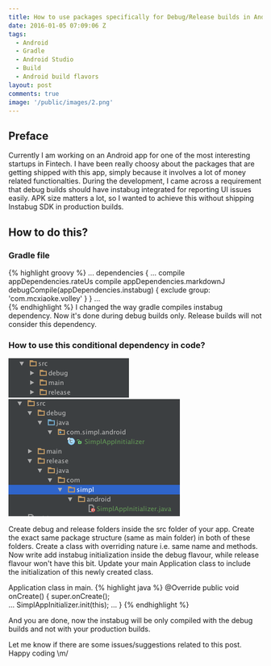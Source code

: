 ```yaml
---
title: How to use packages specifically for Debug/Release builds in Android
date: 2016-01-05 07:09:06 Z
tags:
  - Android
  - Gradle
  - Android Studio
  - Build
  - Android build flavors
layout: post
comments: true
image: '/public/images/2.png'
---
```


## Preface

Currently I am working on an Android app for one of the most interesting startups in Fintech. I have been really choosy about the packages that are getting shipped with this app, simply because it involves a lot of money related functionalties. During the development, I came across a requirement that debug builds should have instabug integrated for reporting UI issues easily. APK size matters a lot, so I wanted to achieve this without shipping Instabug SDK in production builds.

## How to do this?

### Gradle file

{% highlight groovy %}
...
dependencies {
...
compile appDependencies.rateUs
compile appDependencies.markdownJ
debugCompile(appDependencies.instabug) {
exclude group: 'com.mcxiaoke.volley'
}
}
...  
{% endhighlight %}
I changed the way gradle compiles instabug dependency. Now it's done during debug builds only. Release builds will not consider this dependency.

### How to use this conditional dependency in code?

![](/public/images/1.png)
![](/public/images/2.png)

Create debug and release folders inside the src folder of your app. Create the exact same package structure (same as main folder) in both of these folders. Create a class with overriding nature i.e. same name and methods. Now write add instabug initialization inside the debug flavour, while release flavour won't have this bit. Update your main Application class to include the initialization of this newly created class.

Application class in main.
{% highlight java %}
@Override
public void onCreate() {
super.onCreate();  
 ...
SimplAppInitializer.init(this);
...
}
{% endhighlight %}

And you are done, now the instabug will be only compiled with the debug builds and not with your production builds.

Let me know if there are some issues/suggestions related to this post.
Happy coding \m/
